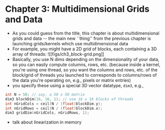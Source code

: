 # Chapter 3: Multidimensional Grids and Data

- As you could guess from the title, this chapter is about multidimensional grids and data -- the main new ``thing'' from the previous chapter is launching grids/kernels which use multidimensional data
- For example, you might have a 2D grid of blocks, each containing a 3D array of threads:
![[figs/ch3_block-grid.png]]
- Basically, you use N dims depending on the dimensionality of your data, so you can easily compute columns, rows, etc. (because inside a kernel, you're using one thread, so you want the columns and rows, etc. of the block/grid of threads you launched to corresponds to columns/rows of the data you're operating on, e.g., pixels or matrix entries)
- you specify these using a special 3D vector datatype, `dim3`, e.g., 
```c
int N = 50; // say, a 50 x 50 matrix
dim3 blockDim(16, 16, 1); // use 16 x 16 blocks of threads
int nGridCols = ceil(N / (float)blockDim.y);
int nGridRows = ceil(N / (float)blockDim.x);
dim3 gridDim(nGridCols, nGridRows, 1);
```
- talk about linearization in memory